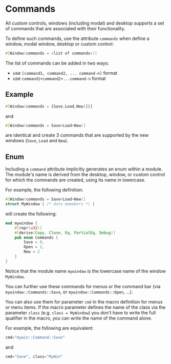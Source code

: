 # Commands

All custom controls, windows (including modal) and desktop supports a set of commands that are associated with their functionality.

To define such commands, use the attribute `commands` when define a window, modal window, desktop or custom control:

```rs
#[Window(commands = <list of commands>)]
```

The list of commands can be added in two ways:
- use `[command1, command2, ... command-n]` format
- use `command1+command2+...command-n` format

## Example

```rs
#[Window(commands = [Save,Load,New]])]
```
and
```rs
#[Window(commands = Save+Load+New)]
```

are identical and create 3 commands that are supported by the new windows (`Save`, `Load` and `New`).

## Enum

Including a `command` attribute implicitly generates an enum within a module. The module's name is derived from the desktop, window, or custom control for which the commands are created, using its name in lowercase.

For example, the following definition:
```rs
#[Window(commands = Save+Load+New)]
struct MyWindow { /* data memebers */ }
```

will create the following:

```rs
mod mywindow {
    #[repr(u32)]
    #[derive(Copy, Clone, Eq, PartialEq, Debug)]
    pub enum Commands {
        Save = 0,
        Open = 1,
        New = 2
    }
}
```

Notice that the module name `mywindow` is the lowercase name of the window `MyWindow`.

You can further use these commands for menus or the command bar (via `mywindow::Commands::Save`, or `mywindow::Commands::Open`, ...).

You can also use them for parameter `cmd` in the macro definition for menus or menu items. If the macro parameter defines the name of the class via the parameter `class` (e.g. `class = MyWindow`) you don't have to write the full qualifier in the macro, you can write the name of the command alone.

For example, the following are equivalent:
```rs
cmd="mywin::Command::Save"
```

and
```rs
cmd="Save", class="MyWin"
```
